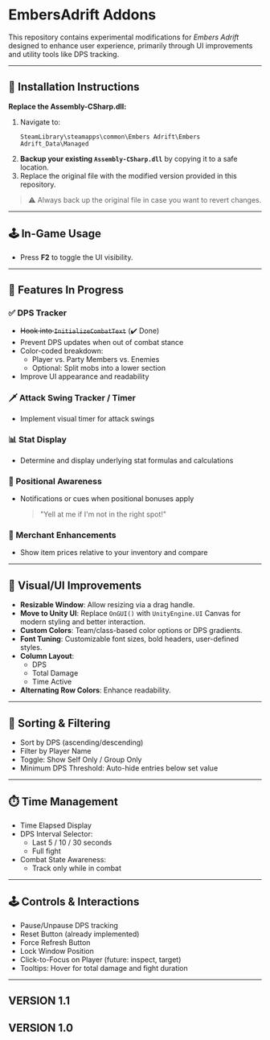 # EmbersAdrift Addons

This repository contains experimental modifications for *Embers Adrift* designed to enhance user experience, primarily through UI improvements and utility tools like DPS tracking.

---

## 📂 Installation Instructions

**Replace the Assembly-CSharp.dll:**

1. Navigate to:
   ```
   SteamLibrary\steamapps\common\Embers Adrift\Embers Adrift_Data\Managed
   ```
2. **Backup your existing `Assembly-CSharp.dll`** by copying it to a safe location.  
3. Replace the original file with the modified version provided in this repository.

> ⚠️ Always back up the original file in case you want to revert changes.

---

## 🕹️ In-Game Usage

- Press **F2** to toggle the UI visibility.

---

## 🔧 Features In Progress

### ✅ DPS Tracker
- ~~Hook into `InitializeCombatText`~~ (✔️ Done)
- Prevent DPS updates when out of combat stance
- Color-coded breakdown:
  - Player vs. Party Members vs. Enemies
  - Optional: Split mobs into a lower section
- Improve UI appearance and readability

### 🗡️ Attack Swing Tracker / Timer
- Implement visual timer for attack swings

### 📊 Stat Display
- Determine and display underlying stat formulas and calculations

### 🔄 Positional Awareness
- Notifications or cues when positional bonuses apply  
  > "Yell at me if I'm not in the right spot!"

### 🛒 Merchant Enhancements
- Show item prices relative to your inventory and compare

---

## 🎨 Visual/UI Improvements

- **Resizable Window**: Allow resizing via a drag handle.
- **Move to Unity UI**: Replace `OnGUI()` with `UnityEngine.UI` Canvas for modern styling and better interaction.
- **Custom Colors**: Team/class-based color options or DPS gradients.
- **Font Tuning**: Customizable font sizes, bold headers, user-defined styles.
- **Column Layout**:
  - DPS  
  - Total Damage  
  - Time Active  
- **Alternating Row Colors**: Enhance readability.

---

## 🔢 Sorting & Filtering

- Sort by DPS (ascending/descending)
- Filter by Player Name
- Toggle: Show Self Only / Group Only
- Minimum DPS Threshold: Auto-hide entries below set value

---

## ⏱️ Time Management

- Time Elapsed Display
- DPS Interval Selector:
  - Last 5 / 10 / 30 seconds
  - Full fight
- Combat State Awareness:
  - Track only while in combat

---

## 🕹️ Controls & Interactions

- Pause/Unpause DPS tracking
- Reset Button (already implemented)
- Force Refresh Button
- Lock Window Position
- Click-to-Focus on Player (future: inspect, target)
- Tooltips: Hover for total damage and fight duration
---

## VERSION 1.1

## VERSION 1.0



##

